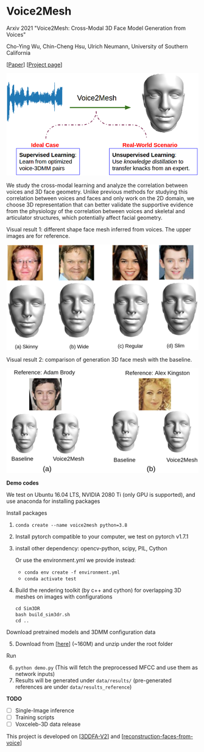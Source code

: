 # Voice2Mesh
Arxiv 2021 "Voice2Mesh: Cross-Modal 3D Face Model Generation from Voices"

Cho-Ying Wu, Chin-Cheng Hsu, Ulrich Neumann, University of Southern California

[<a href="https://arxiv.org/abs/2104.10299">Paper</a>] [<a href="https://choyingw.github.io/works/Voice2Mesh/index.html">Project page</a>]

<img src="demo/overall_purpose.png">

We study the cross-modal learning and analyze the correlation between voices and 3D face geometry. Unlike previous methods for studying this correlation between voices and faces and only work on  the 2D domain, we choose 3D representation that can better validate the supportive evidence from the physiology of the correlation between voices and skeletal and articulator structures, which potentially affect facial geometry.

Visual result 1: different shape face mesh inferred from voices. The upper images are for reference.

<img src="demo/supervised_gt.png">


Visual result 2: comparison of generation 3D face mesh with the baseline.

<img src="demo/supervised_comp.png"> 

**Demo codes**

We test on Ubuntu 16.04 LTS, NVIDIA 2080 Ti (only GPU is supported), and use anaconda for installing packages

Install packages

1. `conda create --name voice2mesh python=3.8`
2. Install pytorch compatible to your computer, we test on pytorch v1.7.1
3. install other dependency: opencv-python, scipy, PIL, Cython

    Or use the environment.yml we provide instead: 
    - `conda env create -f environment.yml`
    - `conda activate test`

4. Build the rendering toolkit (by c++ and cython) for overlapping 3D meshes on images with configurations

    ```
    cd Sim3DR
    bash build_sim3dr.sh
    cd ..
    ```

Download pretrained models and 3DMM configuration data

5. Download from [<a href="https://drive.google.com/file/d/1tqTSDrVVL3LkOWN-hduELm3YkWJ2ZUqu/view?usp=sharing">here</a>] (~160M) and unzip under the root folder

Run

6. `python demo.py` (This will fetch the preprocessed MFCC and use them as network inputs)
7. Results will be generated under `data/results/` (pre-generated references are under `data/results_reference`)

**TODO**
- [ ] Single-Image inference
- [ ] Training scripts
- [ ] Voxceleb-3D data release

This project is developed on [<a href="https://github.com/cleardusk/3DDFA_V2">3DDFA-V2</a>] and [<a href="https://github.com/cmu-mlsp/reconstructing_faces_from_voices">reconstruction-faces-from-voice</a>]

